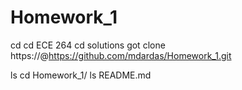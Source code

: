 # Homework_1
cd
cd ECE 264
cd solutions
got clone https://@https://github.com/mdardas/Homework_1.git

ls
cd Homework_1/
ls README.md
